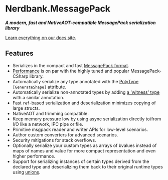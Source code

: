 # Nerdbank.MessagePack

***A modern, fast and NativeAOT-compatible MessagePack serialization library***

[Learn everything on our docs site](https://aarnott.github.io/Nerdbank.MessagePack/).

## Features

* Serializes in the compact and fast [MessagePack format](https://msgpack.org/).
* [Performance](https://aarnott.github.io/Nerdbank.MessagePack/docs/performance.html) is on par with the highly tuned and popular MessagePack-CSharp library.
* Automatically serialize any type annotated with the [PolyType](https://github.com/eiriktsarpalis/PolyType) `[GenerateShape]` attribute.
* Automatically serialize non-annotated types by adding [a 'witness' type](https://aarnott.github.io/Nerdbank.MessagePack/docs/getting-started.html#witness-classes) with a similar annotation.
* Fast `ref`-based serialization and deserialization minimizes copying of large structs.
* NativeAOT and trimming compatible.
* Keep memory pressure low by using async serialization directly to/from I/O like a network, IPC pipe or file.
* Primitive msgpack reader and writer APIs for low-level scenarios.
* Author custom converters for advanced scenarios.
* Security mitigations for stack overflows.
* Optionally serialize your custom types as arrays of bvalues instead of maps of names and value for more compact representation and even higher performance.
* Support for serializing instances of certain types derived from the declared type and deserializing them back to their original runtime types using [unions](https://github.com/aarnott/nerdbank.messagepack/tree/main/doc/unions.md).
